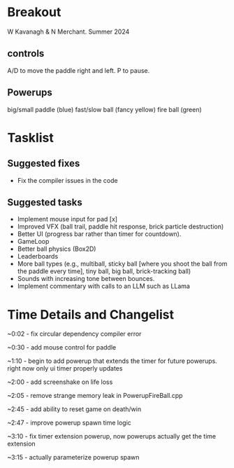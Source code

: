 # Breakout

W Kavanagh \& N Merchant. Summer 2024

## controls

A/D to move the paddle right and left.
P to pause.

## Powerups

big/small paddle (blue)
fast/slow ball (fancy yellow)
fire ball (green)

# Tasklist

## Suggested fixes

* Fix the compiler issues in the code

## Suggested tasks

* Implement mouse input for pad \[x]
* Improved VFX (ball trail, paddle hit response, brick particle destruction)
* Better UI (progress bar rather than timer for countdown).
* GameLoop
* Better ball physics (Box2D)
* Leaderboards
* More ball types (e.g., multiball, sticky ball \[where you shoot the ball from the paddle every time], tiny ball, big ball, brick-tracking ball)
* Sounds with increasing tone between bounces.
* Implement commentary with calls to an LLM such as LLama

# Time Details and Changelist

~0:02 - fix circular dependency compiler error

~0:30 - add mouse control for paddle

~1:10 - begin to add powerup that extends the timer for future powerups. right now only ui timer properly updates

~2:00 - add screenshake on life loss

~2:05 - remove strange memory leak in PowerupFireBall.cpp

~2:45 - add ability to reset game on death/win

~2:47 - improve powerup spawn time logic

~3:10 - fix timer extension powerup, now powerups actually get the time extension

~3:15 - actually parameterize powerup spawn